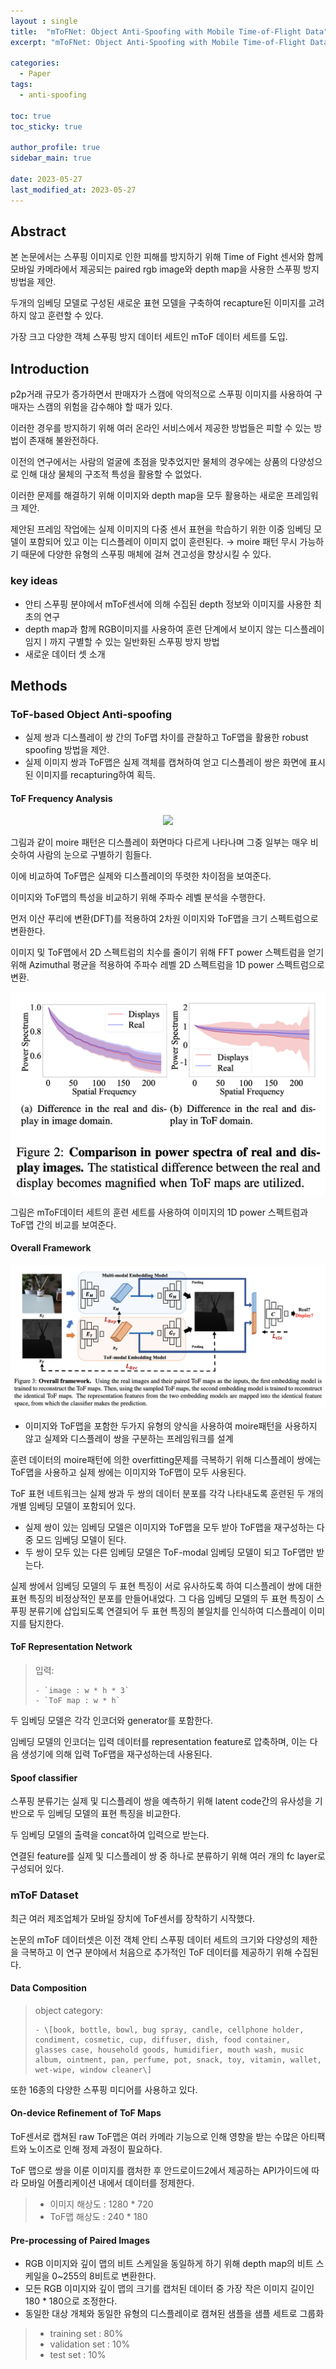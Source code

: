 ```yaml
---
layout : single
title:  "mToFNet: Object Anti-Spoofing with Mobile Time-of-Flight Data"
excerpt: "mToFNet: Object Anti-Spoofing with Mobile Time-of-Flight Data 논문 정리"

categories:
  - Paper
tags:
  - anti-spoofing

toc: true
toc_sticky: true

author_profile: true
sidebar_main: true

date: 2023-05-27
last_modified_at: 2023-05-27
---
```


## Abstract

본 논문에서는 스푸핑 이미지로 인한 피해를 방지하기 위해 Time of Fight 센서와 함께 모바일 카메라에서 제공되는 paired rgb image와 depth map을 사용한 스푸핑 방지 방법을 제안.

두개의 임베딩 모델로 구성된 새로운 표현 모델을 구축하여 recapture된 이미지를 고려하지 않고 훈련할 수 있다. 

가장 크고 다양한 객체 스푸핑 방지 데이터 세트인 mToF 데이터 세트를 도입.

  

## Introduction

p2p거래 규모가 증가하면서 판매자가 스캠에 악의적으로 스푸핑 이미지를 사용하여 구매자는 스캠의 위험을 감수해야 할 때가 있다.

이러한 경우를 방지하기 위해 여러 온라인 서비스에서 제공한 방법들은 피할 수 있는 방법이 존재해 불완전하다.

이전의 연구에서는 사람의 얼굴에 초점을 맞추었지만 물체의 경우에는 상품의 다양성으로 인해 대상 물체의 구조적 특성을 활용할 수 없었다.

  

이러한 문제를 해결하기 위해 이미지와 depth map을 모두 활용하는 새로운 프레임워크 제안.

제안된 프레임 작업에는 실제 이미지의 다중 센서 표현을 학습하기 위한 이중 임베딩 모델이 포함되어 있고 이는 디스플레이 이미지 없이 훈련된다. → moire 패턴 무시 가능하기 때문에 다양한 유형의 스푸핑 매체에 걸쳐 견고성을 향상시킬 수 있다.

  

### key ideas

- 안티 스푸핑 분야에서 mToF센서에 의해 수집된 depth 정보와 이미지를 사용한 최초의 연구
- depth map과 함께 RGB이미지를 사용하여 훈련 단계에서 보이지 않는 디스플레이 임지ㅣ까지 구별할 수 있는 일반화된 스푸핑 방지 방법
- 새로운 데이터 셋 소개

  

## Methods

### ToF-based Object Anti-spoofing

- 실제 쌍과 디스플레이 쌍 간의 ToF맵 차이를 관찰하고 ToF맵을 활용한 robust spoofing 방법을 제안.
- 실제 이미지 쌍과 ToF맵은 실제 객체를 캡쳐하여 얻고 디스플레이 쌍은 화면에 표시된 이미지를 recapturing하여 획득.

####   

#### ToF Frequency Analysis

<p align="center"><img src="/assets/images/Paper/mToFNet/figure_1.png"></p>

그림과 같이 moire 패턴은 디스플레이 화면마다 다르게 나타나며 그중 일부는 매우 비슷하여 사람의 눈으로 구별하기 힘들다.

이에 비교하여 ToF맵은 실제와 디스플레이의 뚜렷한 차이점을 보여준다.

  

이미지와 ToF맵의 특성을 비교하기 위해 주파수 레벨 분석을 수행한다.

먼저 이산 푸리에 변환(DFT)를 적용하여 2차원 이미지와 ToF맵을 크기 스펙트럼으로 변환한다.

이미지 및 ToF맵에서 2D 스펙트럼의 치수를 줄이기 위해 FFT power 스펙트럼을 얻기 위해 Azimuthal 평균을 적용하여 주파수 레벨 2D 스펙트럼을 1D power 스펙트럼으로 변환.

  

<p align="center"><img src="/assets/images/Paper/mToFNet/figure_2.png"></p>

그림은 mToF데이터 세트의 훈련 세트를 사용하여 이미지의 1D power 스펙트럼과 ToF맵 간의 비교를 보여준다.

  

#### Overall Framework

<p align="center"><img src="/assets/images/Paper/mToFNet/figure_3.png"></p>

  

- 이미지와 ToF맵을 포함한 두가지 유형의 양식을 사용하여 moire패턴을 사용하지 않고 실제와 디스플레이 쌍을 구분하는 프레임워크를 설계

  

훈련 데이터의 moire패턴에 의한 overfitting문제를 극복하기 위해 디스플레이 쌍에는 ToF맵을 사용하고 실제 쌍에는 이미지와 ToF맵이 모두 사용된다.

ToF 표현 네트워크는 실제 쌍과 두 쌍의 데이터 분포를 각각 나타내도록 훈련된 두 개의 개별 임베딩 모델이 포함되어 있다.

- 실제 쌍이 있는 임베딩 모델은 이미지와 ToF맵을 모두 받아 ToF맵을 재구성하는 다중 모드 임베딩 모델이 된다.
- 두 쌍이 모두 있는 다른 임베딩 모델은 ToF-modal 임베딩 모델이 되고 ToF맵만 받는다.

  

실제 쌍에서 임베딩 모델의 두 표현 특징이 서로 유사하도록 하여 디스플레이 쌍에 대한 표현 특징의 비정상적인 분포를 만들어내었다. 그 다음 임베딩 모델의 두 표현 특징이 스푸핑 분류기에 삽입되도록 연결되어 두 표현 특징의 불일치를 인식하여 디스플레이 이미지를 탐지한다.

  

#### ToF Representation Network

> 입력:  
> 
>     - `image : w * h * 3`  
>     - `ToF map : w * h` 

두 임베딩 모델은 각각 인코더와 generator를 포함한다.

임베딩 모델의 인코더는 입력 데이터를 representation feature로 압축하며, 이는 다음 생성기에 의해 입력 ToF맵을 재구성하는데 사용된다.

  

#### Spoof classifier

스푸핑 분류기는 실제 및 디스플레이 쌍을 예측하기 위해 latent code간의 유사성을 기반으로 두 임베딩 모델의 표현 특징을 비교한다.

두 임베딩 모델의 출력을 concat하여 입력으로 받는다.

연결된 feature를 실제 및 디스플레이 쌍 중 하나로 분류하기 위해 여러 개의 fc layer로 구성되어 있다.

  

### mToF Dataset

최근 여러 제조업체가 모바일 장치에 ToF센서를 장착하기 시작했다. 

논문의 mToF 데이터셋은 이전 객체 안티 스푸핑 데이터 세트의 크기와 다양성의 제한을 극복하고 이 연구 분야에서 처음으로 추가적인 ToF 데이터를 제공하기 위해 수집된다.

  

#### Data Composition

> object category:  
> 
>     - \[book, bottle, bowl, bug spray, candle, cellphone holder, condiment, cosmetic, cup, diffuser, dish, food container, glasses case, household goods, humidifier, mouth wash, music album, ointment, pan, perfume, pot, snack, toy, vitamin, wallet, wet-wipe, window cleaner\]

또한 16종의 다양한 스푸핑 미디어를 사용하고 있다.

  

#### On-device Refinement of ToF Maps

ToF센서로 캡쳐된 raw ToF맵은 여러 카메라 기능으로 인해 영향을 받는 수많은 아티팩트와 노이즈로 인해 정제 과정이 필요하다.

ToF 맵으로 쌍을 이룬 이미지를 캠처한 후 안드로이드2에서 제공하는 API가이드에 따라 모바일 어플리케이션 내에서 데이터를 정제한다.

> - 이미지 해상도 : 1280 \* 720
> - ToF맵 해상도 : 240 \* 180

  

#### Pre-processing of Paired Images

- RGB 이미지와 깊이 맵의 비트 스케일을 동일하게 하기 위해 depth map의 비트 스케일을 0~255의 8비트로 변환한다.
- 모든 RGB 이미지와 깊이 맵의 크기를 캡처된 데이터 중 가장 작은 이미지 길이인 180 \* 180으로 조정한다.
- 동일한 대상 개체와 동일한 유형의 디스플레이로 캠쳐된 샘플을 샘플 세트로 그룹화

> - training set : 80%
> - validation set : 10%
> - test set : 10%